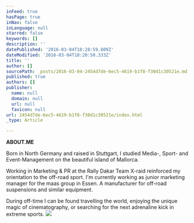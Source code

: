 ```yaml
---
inFeed: true
hasPage: true
inNav: false
inLanguage: null
starred: false
keywords: []
description: ''
datePublished: '2016-03-04T18:28:59.809Z'
dateModified: '2016-03-04T18:20:50.333Z'
title: ''
author: []
sourcePath: _posts/2016-03-04-2454d7de-6ec5-4619-b1f8-f30d1c30521e.md
published: true
authors: []
publisher:
  name: null
  domain: null
  url: null
  favicon: null
url: 2454d7de-6ec5-4619-b1f8-f30d1c30521e/index.html
_type: Article

---
```

**ABOUT.ME**

Born in North Germany and raised in Stuttgart, I studied Media-, Sport- and Event-Management on the beautiful island of Mallorca.

Working in Marketing & PR at the Rally Dakar Team X-raid reinforced my orientation to the off-road sport. I'm currently working as junior marketing manager for the maas group in Essen. A manufacturer for off-road suspensions and similar equipment.

During off-time I can be found travelling the world, enjoying the unique magic of cinematography, or searching for the next adrenaline kick in extreme sports.
![](https://the-grid-user-content.s3-us-west-2.amazonaws.com/806fcb96-2661-4a86-b6a4-d57b7bfe9169.png)